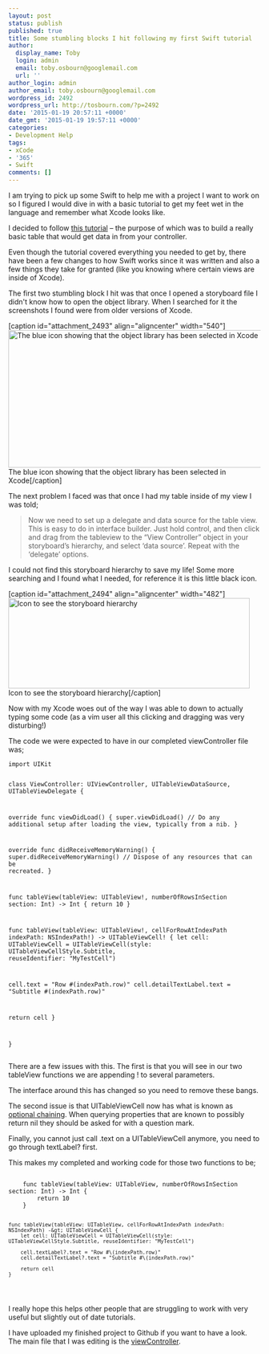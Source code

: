 ```yaml
---
layout: post
status: publish
published: true
title: Some stumbling blocks I hit following my first Swift tutorial
author:
  display_name: Toby
  login: admin
  email: toby.osbourn@googlemail.com
  url: ''
author_login: admin
author_email: toby.osbourn@googlemail.com
wordpress_id: 2492
wordpress_url: http://tosbourn.com/?p=2492
date: '2015-01-19 20:57:11 +0000'
date_gmt: '2015-01-19 19:57:11 +0000'
categories:
- Development Help
tags:
- xCode
- '365'
- Swift
comments: []
---
```

<p>I am trying to pick up some Swift to help me with a project I want to work on so I figured I would dive in with a basic tutorial to get my feet wet in the language and remember what Xcode looks like.</p>
<p>I decided to follow <a href="http://ios-blog.co.uk/tutorials/developing-ios-apps-using-swift-part-1/">this tutorial</a> – the purpose of which was to build a really basic table that would get data in from your controller.</p>
<p>Even though the tutorial covered everything you needed to get by, there have been a few changes to how Swift works since it was written and also a few things they take for granted (like you knowing where certain views are inside of Xcode).</p>
<p>The first two stumbling block I hit was that once I opened a storyboard file I didn't know how to open the object library. When I searched for it the screenshots I found were from older versions of Xcode.</p>
<p>[caption id="attachment_2493" align="aligncenter" width="540"]<a href="http://tosbourn.com/wp-content/uploads/2015/01/Screenshot-2015-01-19-19.09.46.png"><img class="size-full wp-image-2493" src="http://tosbourn.com/wp-content/uploads/2015/01/Screenshot-2015-01-19-19.09.46.png" alt="The blue icon showing that the object library has been selected in Xcode" width="540" height="274" /></a> The blue icon showing that the object library has been selected in Xcode[/caption]</p>
<p>The next problem I faced was that once I had my table inside of my view I was told;</p>
<blockquote><p>Now we need to set up a delegate and data source for the table view. This is easy to do in interface builder. Just hold control, and then click and drag from the tableview to the “View Controller” object in your storyboard’s hierarchy, and select ‘data source’. Repeat with the ‘delegate’ options.</p></blockquote>
<p>I could not find this storyboard hierarchy to save my life! Some more searching and I found what I needed, for reference it is this little black icon.</p>
<p>[caption id="attachment_2494" align="aligncenter" width="482"]<a href="http://tosbourn.com/wp-content/uploads/2015/01/Screenshot-2015-01-19-19.12.49.png"><img class="size-full wp-image-2494" src="http://tosbourn.com/wp-content/uploads/2015/01/Screenshot-2015-01-19-19.12.49.png" alt="Icon to see the storyboard hierarchy" width="482" height="180" /></a> Icon to see the storyboard hierarchy[/caption]</p>
<p>Now with my Xcode woes out of the way I was able to down to actually typing some code (as a vim user all this clicking and dragging was very disturbing!)</p>
<p>The code we were expected to have in our completed viewController file was;</p>
<pre><code>import UIKit

class ViewController: UIViewController, UITableViewDataSource, UITableViewDelegate {

override func viewDidLoad() {
super.viewDidLoad()
// Do any additional setup after loading the view, typically from a nib.
}

override func didReceiveMemoryWarning() {
super.didReceiveMemoryWarning()
// Dispose of any resources that can be recreated.
}

func tableView(tableView: UITableView!, numberOfRowsInSection section: Int) -&gt; Int {
return 10
}


func tableView(tableView: UITableView!, cellForRowAtIndexPath indexPath: NSIndexPath!) -&gt; UITableViewCell! {
let cell: UITableViewCell = UITableViewCell(style: UITableViewCellStyle.Subtitle, reuseIdentifier: "MyTestCell")

cell.text = "Row #\(indexPath.row)"
cell.detailTextLabel.text = "Subtitle #\(indexPath.row)"

return cell
}


}</code></pre>
<p>There are a few issues with this. The first is that you will see in our two tableView functions we are appending ! to several parameters.</p>
<p>The interface around this has changed so you need to remove these bangs.</p>
<p>The second issue is that UITableViewCell now has what is known as <a href="https://developer.apple.com/library/mac/documentation/Swift/Conceptual/Swift_Programming_Language/OptionalChaining.html">optional chaining</a>. When querying properties that are known to possibly return nil they should be asked for with a question mark.</p>
<p>Finally, you cannot just call .text on a UITableViewCell anymore, you need to go through textLabel? first.</p>
<p>This makes my completed and working code for those two functions to be;</p>
<pre><code>
    func tableView(tableView: UITableView, numberOfRowsInSection section: Int) -&gt; Int {
        return 10
    }
    
    func tableView(tableView: UITableView, cellForRowAtIndexPath indexPath: NSIndexPath) -&gt; UITableViewCell {
        let cell: UITableViewCell = UITableViewCell(style: UITableViewCellStyle.Subtitle, reuseIdentifier: "MyTestCell")
        
        cell.textLabel?.text = "Row #\(indexPath.row)"
        cell.detailTextLabel?.text = "Subtitle #\(indexPath.row)"
        
        return cell
    }
</code></pre>
<p>I really hope this helps other people that are struggling to work with very useful but slightly out of date tutorials.</p>
<p>I have uploaded my finished project to Github if you want to have a look. The main file that I was editing is the <a href="https://github.com/tosbourn/following-swift-tutorial/blob/master/Learning%20Swift/ViewController.swift">viewController</a>.</p>
